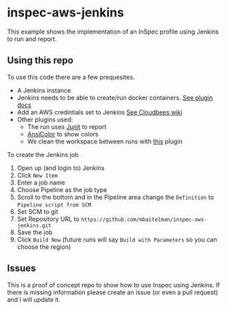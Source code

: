 # inspec-aws-jenkins

This example shows the implementation of an InSpec profile using Jenkins to run and report.

## Using this repo

To use this code there are a few prequesites.

* A Jenkins instance
* Jenkins needs to be able to create/run docker containers. [See plugin docs](https://plugins.jenkins.io/docker-plugin)
* Add an AWS credintials set to Jenkins [See Cloudbees wiki](https://support.cloudbees.com/hc/en-us/articles/360027893492-How-To-Authenticate-to-AWS-with-the-Pipeline-AWS-Plugin)
* Other plugins used:
  * The run uses [Junit](https://plugins.jenkins.io/junit) to report
  * [AnsiColor](https://plugins.jenkins.io/ansicolor) to show colors
  * We clean the workspace between runs with [this](https://plugins.jenkins.io/ws-cleanup) plugin

To create the Jenkins job

1. Open up (and login to) Jenkins
1. Click `New Item`
1. Enter a job name
1. Choose Pipeline as the job type
1. Scroll to the bottom and in the Pipeline area change the `Definition` to `Pipeline script from SCM`
1. Set SCM to git
1. Set Repository URL to `https://github.com/mbaitelman/inspec-aws-jenkins.git`
1. Save the job
1. Click `Build Now` (future runs will say `Build with Parameters` so you can choose the region)

## Issues

This is a proof of concept repo to show how to use Inspec using Jenkins.
If there is missing information please create an issue (or even a pull request) and I will update it.
